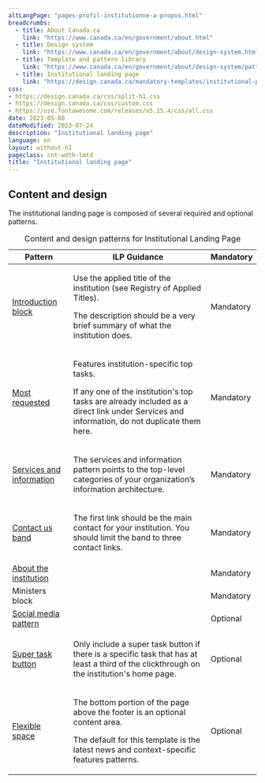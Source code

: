 ```yaml
---
altLangPage: "pages-profil-institutionne-a-propos.html"
breadcrumbs:
  - title: About Canada.ca
    link: "https://www.canada.ca/en/government/about.html"
  - title: Design system
    link: "https://www.canada.ca/en/government/about/design-system.html"
  - title: Template and pattern library
    link: "https://www.canada.ca/en/government/about/design-system/pattern-library.html"
  - title: Institutional landing page
    link: "https://design.canada.ca/mandatory-templates/institutional-profile-pages.html"    
css:
- https://design.canada.ca/css/split-h1.css
- https://design.canada.ca/css/custom.css
- https://use.fontawesome.com/releases/v5.15.4/css/all.css
date: 2023-05-08
dateModified: 2023-07-24
description: "Institutional landing page"
language: en
layout: without-h1
pageclass: cnt-wdth-lmtd
title: "Institutional landing page"
---
```

<h2>Content and design</h2>
<p>The institutional landing page is composed of several required and optional patterns.</p>
<div class="row mrgn-tp-md">
  <div class="col-md-8">
    <div class="panel panel-default">
      <table class="table table-striped" id="ilp-01" aria-live="polite">
        <caption class="wb-inv">
        Content and design patterns for Institutional Landing Page
        </caption>
        <thead>
          <tr>
            <th class="col-md-4">Pattern</th>
            <th class="col-md-6">ILP Guidance</th>
            <th class="col-md-2">Mandatory</th>
          </tr>
        </thead>
        <tbody>
          <tr>
            <td><a href="#">Introduction block</a></td>
            <td><p>Use the applied title of the institution (see Registry of Applied Titles).</p>
              <p>The description should be a very brief summary of what the institution does.</p></td>
            <td><span class="far fa-check-circle text-success"></span><span class="wb-inv"> Mandatory</span></td>
          </tr>
          <tr>
            <td><a href="#">Most requested</a></td>
            <td><p>Features institution-specific top tasks.</p>
              <p>If any one of the institution's top tasks are already included as a direct link under Services and information, do not duplicate them here.</p></td>
            <td><span class="far fa-check-circle text-success"></span><span class="wb-inv"> Mandatory</span></td>
          </tr>
          <tr>
            <td><a href="#">Services and information</a></td>
            <td><p>The services and information pattern points to the top-level categories of your organization’s information architecture.</p></td>
            <td><span class="far fa-check-circle text-success"></span><span class="wb-inv"> Mandatory</span></td>
          </tr>
          <tr>
            <td><a href="#">Contact us band</a></td>
            <td><p>The first link should be the main contact for your institution. You should limit the band to three contact links.</p></td>
            <td><span class="far fa-check-circle text-success"></span><span class="wb-inv"> Mandatory</span></td>
          </tr>
          <tr>
            <td><a href="#">About the institution</a></td>
            <td></td>
            <td><span class="far fa-check-circle text-success"></span><span class="wb-inv"> Mandatory</span></td>
          </tr>
          <tr>
            <td>Ministers block</td>
            <td></td>
            <td><span class="far fa-check-circle text-success"></span><span class="wb-inv"> Mandatory</span></td>
          </tr>
          <tr>
            <td><a href="#">Social media pattern</a></td>
            <td></td>
            <td>Optional</td>
          </tr>
          <tr>
            <td><a href="#">Super task button</a></td>
            <td><p>Only include a super task button if there is a specific task that has at least a third of the clickthrough on the institution's home page.</p></td>
            <td>Optional</td>
          </tr>
          <tr>
            <td><a href="#">Flexible space</a></td>
            <td><p>The bottom portion of the page above the footer is an optional content area.</p>
              <p>The default for this template is the latest news and context-specific features patterns.</p></td>
            <td>Optional</td>
          </tr>
        </tbody>
        <tfoot>
          <tr>
            <td colspan="3">&nbsp;</td>
          </tr>
        </tfoot>
      </table>
    </div>
  </div>
</div>
